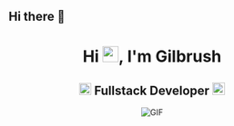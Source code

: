 ## Hi there 👋

<h1 align="center">Hi <img src="https://github.com/Gilbrush/Gilbrush/blob/main/icons/Hi.gif" width="28px"/>, I'm Gilbrush</h1>
<h2 align="center">
  <img src="https://komarev.com/ghpvc/?username=[Gilbrush]&color=dc143c&style=for-the-badge" alt="Profile Views" style="height:21px;">
  Fullstack Developer
  <a href="https://[www.liberatosalerno.com]">
    <img src="https://img.shields.io/badge/Portfolio-543DE0?style=for-the-badge&logo=About.me&logoColor=white" alt="Portfolio" style="height:22px;">
  </a>
</h2>
<div align="center">
 <img alt="GIF" src="https://media4.giphy.com/media/11KzOet1ElBDz2/giphy.gif?cid=6c09b952ufa3xxbbm0mpuadm2zaik3wjp4m9luz2ly0lyz8d&ep=v1_internal_gif_by_id&rid=giphy.gif&ct=g" />
</div>


<!--
**Gilbrush/Gilbrush** is a ✨ _special_ ✨ repository because its `README.md` (this file) appears on your GitHub profile.

Here are some ideas to get you started:

- 🔭 I’m currently working on ...
- 🌱 I’m currently learning ...
- 👯 I’m looking to collaborate on ...
- 🤔 I’m looking for help with ...
- 💬 Ask me about ...
- 📫 How to reach me: ...
- 😄 Pronouns: ...
- ⚡ Fun fact: ...
-->
